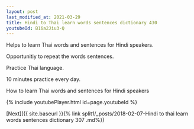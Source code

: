 ```yaml
---
layout: post
last_modified_at: 2021-03-29
title: Hindi to Thai learn words sentences dictionary 430 
youtubeId: B16a2Jiu3-Q
---
```

 
 
Helps to learn Thai words and sentences for Hindi speakers.

Opportunitiy to repeat the words sentences. 

Practice Thai language. 
 
10 minutes practice every day. 
 
How to learn Thai words and sentences for Hindi speakers 
 
{% include youtubePlayer.html id=page.youtubeId %}
 
 
[Next]({{ site.baseurl }}{% link  split1/_posts/2018-02-07-Hindi to thai learn words sentences dictionary 307 .md%})
 
